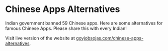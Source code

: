 # Chinese Apps Alternatives

Indian government banned 59 Chinese apps. Here are some alternatives for famous Chinese Apps. Please share this with every Indian!

Visit live version of the website at <a href="https://cutt.ly/3i41h2x" target="_blank">govjobsojas.com/chinese-apps-alternatives</a>.